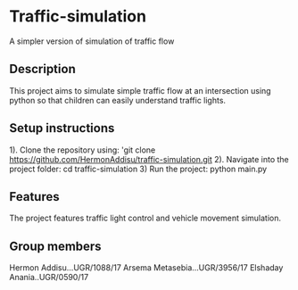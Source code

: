 # Traffic-simulation
A simpler version of simulation of traffic flow

## Description
This project aims to simulate simple traffic flow at an intersection using python so that children can easily understand traffic lights. 

## Setup instructions
1). Clone the repository using: 'git clone https://github.com/HermonAddisu/traffic-simulation.git
2). Navigate into the project folder: cd traffic-simulation
3) Run the project: python main.py

## Features
The project features traffic light control and vehicle movement simulation.

## Group members
Hermon Addisu...UGR/1088/17
Arsema Metasebia...UGR/3956/17
Elshaday Anania..UGR/0590/17 
